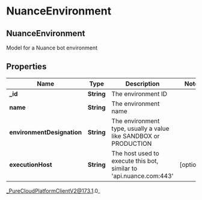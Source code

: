 # NuanceEnvironment

## NuanceEnvironment
Model for a Nuance bot environment

## Properties

|Name | Type | Description | Notes|
|------------ | ------------- | ------------- | -------------|
| **_id** | **String** | The environment ID | |
| **name** | **String** | The environment name | |
| **environmentDesignation** | **String** | The environment type, usually a value like SANDBOX or PRODUCTION | |
| **executionHost** | **String** | The host used to execute this bot, similar to &#39;api.nuance.com:443&#39; | [optional] |



_PureCloudPlatformClientV2@173.1.0_
